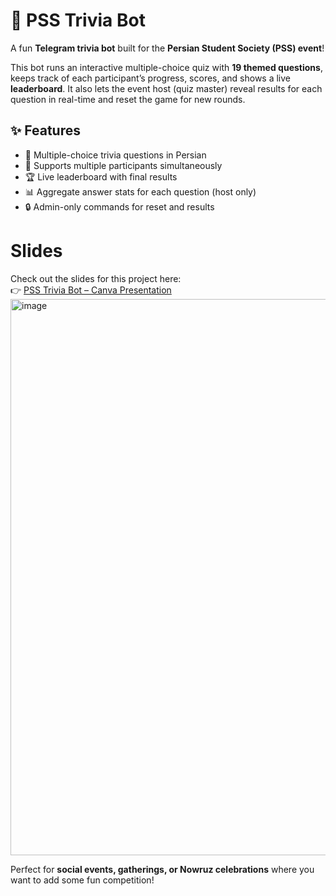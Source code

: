 # 🎉 PSS Trivia Bot

A fun **Telegram trivia bot** built for the **Persian Student Society (PSS) event**!  

This bot runs an interactive multiple-choice quiz with **19 themed questions**, keeps track of each participant’s progress, scores, and shows a live **leaderboard**. It also lets the event host (quiz master) reveal results for each question in real-time and reset the game for new rounds.  

## ✨ Features
- 📝 Multiple-choice trivia questions in Persian  
- 👥 Supports multiple participants simultaneously  
- 🏆 Live leaderboard with final results  
- 📊 Aggregate answer stats for each question (host only)  
- 🔒 Admin-only commands for reset and results

# Slides
Check out the slides for this project here:  
👉 [PSS Trivia Bot – Canva Presentation](https://www.canva.com/design/DAGhpcv8F3U/iSYtm2E3_ZvZ4-ahGhRoaw/edit?utm_content=DAGhpcv8F3U&utm_campaign=designshare&utm_medium=link2&utm_source=sharebutton)
<img width="1579" height="890" alt="image" src="https://github.com/user-attachments/assets/ea77684d-1a61-4bdb-9283-145220370d37" />


Perfect for **social events, gatherings, or Nowruz celebrations** where you want to add some fun competition!  


